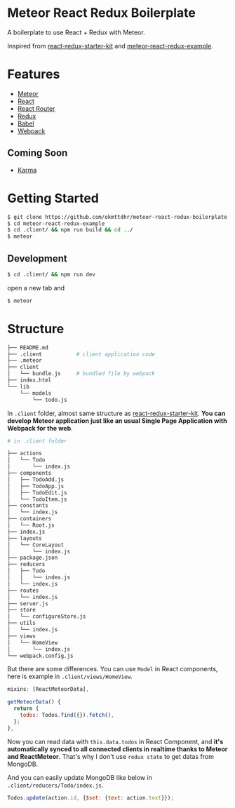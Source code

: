 # Meteor React Redux Boilerplate

A boilerplate to use React + Redux with Meteor.

Inspired from <a href="https://github.com/davezuko/react-redux-starter-kit" target="_blank">react-redux-starter-kit</a> and <a href="https://github.com/zhongqf/meteor-react-redux-example" target="_blank">meteor-react-redux-example</a>.



# Features

* <a href="https://github.com/meteor/meteor/" target="_blank">Meteor</a>
* <a href="https://github.com/facebook/react" target="_blank">React</a>
* <a href="https://github.com/rackt/react-router" target="_blank">React Router</a>
* <a href="https://github.com/rackt/redux" target="_blank">Redux</a>
* <a href="https://github.com/babel/babel" target="_blank">Babel</a>
* <a href="https://github.com/webpack/webpack" target="_blank">Webpack</a>

## Coming Soon

* <a href="https://github.com/karma-runner/karma" target="_blank">Karma</a>



# Getting Started

```bash
$ git clone https://github.com/okmttdhr/meteor-react-redux-boilerplate.git
$ cd meteor-react-redux-example
$ cd .client/ && npm run build && cd ../
$ meteor
```

## Development

```bash
$ cd .client/ && npm run dev
```

open a new tab and

```bash
$ meteor
```

# Structure

```bash
├── README.md
├── .client           # client application code
├── .meteor
├── client
│   └── bundle.js     # bundled file by webpack
├── index.html
└── lib
    └── models
        └── todo.js
```

In `.client` folder, almost same structure as <a href="https://github.com/davezuko/react-redux-starter-kit" target="_blank">react-redux-starter-kit</a>. **You can develop Meteor application just like an usual Single Page Application with Webpack for the web**.

```bash
# in .client folder

├── actions
│   └── Todo
│       └── index.js
├── components
│   ├── TodoAdd.js
│   ├── TodoApp.js
│   ├── TodoEdit.js
│   └── TodoItem.js
├── constants
│   └── index.js
├── containers
│   └── Root.js
├── index.js
├── layouts
│   └── CoreLayout
│       └── index.js
├── package.json
├── reducers
│   ├── Todo
│   │   └── index.js
│   └── index.js
├── routes
│   └── index.js
├── server.js
├── store
│   └── configureStore.js
├── utils
│   └── index.js
├── views
│   └── HomeView
│       └── index.js
└── webpack.config.js
```

But there are some differences. You can use `Model` in React components, here is example in `.client/views/HomeView`.

```javascript
mixins: [ReactMeteorData],

getMeteorData() {
  return {
    todos: Todos.find({}).fetch(),
  };
},
```

Now you can read data with `this.data.todos` in React Component, and **it's automatically synced to all connected clients in realtime thanks to Meteor and ReactMeteor**. That's why I don't use `redux state` to get datas from MongoDB.

And you can easily update MongoDB like below in `.client/reducers/Todo/index.js`.

```javascript
Todos.update(action.id, {$set: {text: action.text}});
```
